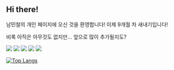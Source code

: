 ## Hi there!
남민철의 개인 페이지에 오신 것을 환영합니다!
이제 9개월 차 새내기입니다!

비록 아직은 아무것도 없지만...
앞으로 많이 추가될지도?

<img src="https://img.shields.io/badge/HTML5-E34F26-61DAFB?style=flat-square&logo=HTML5&logoColor=white"/>
<img src="https://img.shields.io/badge/CSS3-1572B6-61DAFB?style=flat-square&logo=CSS3&logoColor=white"/>
<img src="https://img.shields.io/badge/Javascript-F7DF1E?style=flat-square&logo=Javascript&logoColor=white"/>
<img src="https://img.shields.io/badge/React-61DAFB?style=flat-square&logo=React&logoColor=white"/>
<img src="https://img.shields.io/badge/NestJS-E0234E?style=flat-square&logo=NestJS&logoColor=white"/>

[![Top Langs](https://github-readme-stats.vercel.app/api/top-langs/?username=NMincheol)](https://github.com/NMincheol/github-readme-stats)






